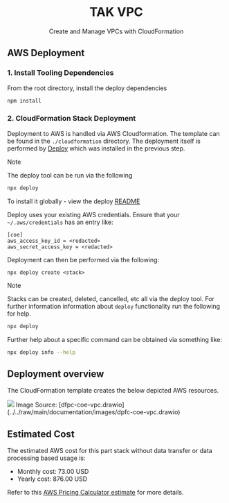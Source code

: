 <h1 align=center>TAK VPC</h1>

<p align=center>Create and Manage VPCs with CloudFormation</p>

## AWS Deployment

### 1. Install Tooling Dependencies

From the root directory, install the deploy dependencies

```sh
npm install
```

### 2. CloudFormation Stack Deployment
Deployment to AWS is handled via AWS Cloudformation. The template can be found in the `./cloudformation`
directory. The deployment itself is performed by [Deploy](https://github.com/openaddresses/deploy) which
was installed in the previous step.

> [!NOTE] 
> The deploy tool can be run via the following
>
> ```sh
> npx deploy
> ```
>
> To install it globally - view the deploy [README](https://github.com/openaddresses/deploy)
>
> Deploy uses your existing AWS credentials. Ensure that your `~/.aws/credentials` has an entry like:
> 
> ```
> [coe]
> aws_access_key_id = <redacted>
> aws_secret_access_key = <redacted>
> ```

Deployment can then be performed via the following:

```
npx deploy create <stack>
```

> [!NOTE] 
> Stacks can be created, deleted, cancelled, etc all via the deploy tool. For further information
> information about `deploy` functionality run the following for help.
> 
> ```sh
> npx deploy
> ```
> 
> Further help about a specific command can be obtained via something like:
> 
> ```sh
> npx deploy info --help
> ```

## Deployment overview

The CloudFormation template creates the below depicted AWS resources.

<img src="../../raw/main/documentation/images/dpfc-coe-vpc.png">
Image Source: [dfpc-coe-vpc.drawio](../../raw/main/documentation/images/dpfc-coe-vpc.drawio)

## Estimated Cost

The estimated AWS cost for this part stack without data transfer or data processing based usage is:
* Monthly cost: 73.00 USD
* Yearly cost: 876.00 USD

Refer to this [AWS Pricing Calculator estimate](https://calculator.aws/#/estimate?id=0c1627738c15618c39af432977318f3ea5947b2d) for more details.